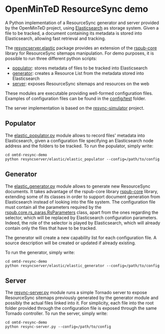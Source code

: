 OpenMinTeD ResourceSync demo
===================================

A Python implementation of a ResourceSync generator and server provided by the OpenMinTeD project, using 
[Elasticsearch](https://www.elastic.co/products/elasticsearch) as storage system. Given a file to be tracked, a document
 containing its metadata is stored into Elasticsearch, allowing fast retrieval and tracking. 

The [resyncserver.elastic](resyncserver/elastic) package provides an extension of the [rspub-core](https://github.com/EHRI/rspub-core) 
library for ResourceSync sitemaps manipulation. For demo purposes, it is possible to run three different python scripts:

* [populator](resyncserver/elastic/elastic_populator.py): stores metadata of files to be tracked into Elasticsearch
* [generator](resyncserver/elastic/elastic_generator.py): creates a Resource List from the metadata stored 
into Elasticsearch
* [server](resync-server.py): exposes ResourceSync sitemaps and resources on the web

These modules are executable providing well-formed configuration files. Examples of configuration files can be
found in the [config/test](config/test) folder.

The server implementation is based on the [resync-simulator](https://github.com/resync/resync-simulator) project.


Populator
---------
The [elastic_populator.py](resyncserver/elastic/elastic_populator.py) module allows to record files' metadata into 
Elasticsearch, given a configuration file specifying an Elasticsearch node address and the folders to be tracked. 
To run the populator, simply write:

```
cd omtd-resync-demo
python resyncserver/elastic/elastic_populator --config=/path/to/config
```

Generator
---------
The [elastic_generator.py](resyncserver/elastic/elastic_generator.py) module allows to generate new ResourceSync 
documents. It takes advantage of the rspub-core library [rspub-core](https://github.com/EHRI/rspub-core) 
library, extending some of its classes in order to support document generation from Elasticsearch instead of looking 
into the file system. The configuration file must contain all the
parameters required by the [rspub.core.rs_paras.RsParameters](https://github.com/EHRI/rspub-core/blob/master/rspub/core/rs_paras.py)
class, apart from the ones regarding the selector, which will be replaced by Elasticsearch configuration parameters. 
Indeed, the role of the selector is played by Elasticsearch, which will already contain only the files that have to be 
tracked. 

The generator will create a new capability list for each configuration file. A source description will be created or
updated if already existing.

To run the generator, simply write:

```
cd omtd-resync-demo
python resyncserver/elastic/elastic_generator --config=/path/to/config
```

Server
------
The [resync-server.py](resync-server.py) module runs a simple Tornado server to expose ResourceSync sitemaps previously 
generated by the generator module and possibly the actual files linked into it. For simplicity, each file into the root 
folder provided through the configuration file is exposed through the same Tornado controller.
To run the server, simply write:

```
cd omtd-resync-demo
python resync-server.py --config=/path/to/config
```


